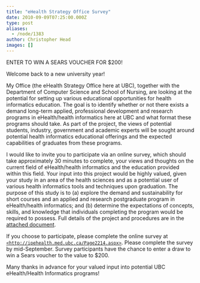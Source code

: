 ```yaml
---
title: "eHealth Strategy Office Survey"
date: 2010-09-09T07:25:00.000Z
type: post
aliases:
  - /node/1383
author: Christopher Head
images: []
---
```


<div class="field field-name-body field-type-text-with-summary field-label-hidden"><div class="field-items"><div class="field-item even"><p>ENTER TO WIN A SEARS VOUCHER FOR $200!</p>
<p>Welcome back to a new university year!</p>
<p>My Office (the eHealth Strategy Office here at UBC), together with the Department of Computer Science and School of Nursing, are looking at the potential for setting up various educational opportunities for health informatics education.  The goal is to identify whether or not there exists a demand long-term applied, professional development and research programs in eHealth/health informatics here at UBC and what format these programs should take. As part of the project, the views of potential students, industry, government and academic experts will be sought around potential health informatics educational offerings and the expected capabilities of graduates from these programs.</p>
<p>I would like to invite you to participate via an online survey, which should take approximately 30 minutes to complete, your views and thoughts on the current field of eHealth/health informatics and the education provided within this field. Your input into this project would be highly valued, given your study in an area of the health sciences and as a potential user of various health informatics tools and techniques upon graduation. The purpose of this study is to (a) explore the demand and sustainability for short courses and an applied and research postgraduate program in eHealth/health informatics; and (b) determine the expectations of concepts, skills, and knowledge that individuals completing the program would be required to possess. Full details of the project and procedures are in the <a href="/files/20100909-ehealth.doc">attached document</a>.</p>
<p>If you choose to participate, please complete the online survey at <a href="http://ipehealth.med.ubc.ca/Page2214.aspx"><code>&lt;http://ipehealth.med.ubc.ca/Page2214.aspx&gt;</code></a>. Please complete the survey by mid-September. Survey participants have the chance to enter a draw to win a Sears voucher to the value to $200.</p>
<p>Many thanks in advance for your valued input into potential UBC eHealth/Health Informatics programs!</p>
</div></div></div>    <footer>
          </footer>

